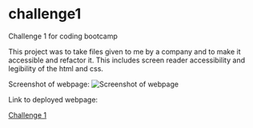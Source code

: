 # challenge1
Challenge 1 for coding bootcamp

This project was to take files given to me by a company and to make it accessible and refactor it. 
This includes screen reader accessibility and legibility of the html and css.


Screenshot of webpage:
![Screenshot of webpage](./assets/images/ScreenShot)

Link to deployed webpage:

[Challenge 1](git@github.com:zanderson1998/challenge1.git)
